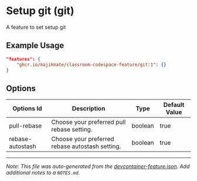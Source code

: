 
# Setup git (git)

A feature to set setup git

## Example Usage

```json
"features": {
    "ghcr.io/majikmate/classroom-codespace-feature/git:1": {}
}
```

## Options

| Options Id | Description | Type | Default Value |
|-----|-----|-----|-----|
| pull-rebase | Choose your preferred pull rebase setting. | boolean | true |
| rebase-autostash | Choose your preferred rebase autostash setting. | boolean | true |



---

_Note: This file was auto-generated from the [devcontainer-feature.json](https://github.com/majikmate/classroom-codespace-feature/blob/main/src/git/devcontainer-feature.json).  Add additional notes to a `NOTES.md`._
